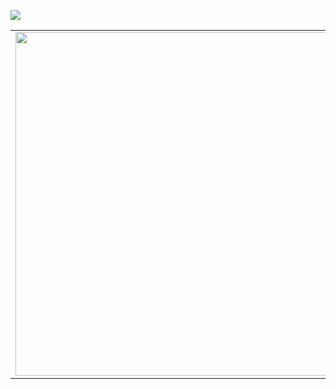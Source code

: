 ![](https://valid.x86.fr/cache/banner/qur65d-2.png)
<p align="center">
  <table>
  <tr>
      <td><img width="550px" align="left" src="https://github-readme-stats.vercel.app/api?username=OneParsec&show_icons=true&theme=dark)](https://github.com/anuraghazra/github-readme-stats"/></td>
      <td><img width="550px" src="https://github-readme-stats.vercel.app/api/top-langs/?username=OneParsec&langs_count=8&layout=compact&theme=dark)](https://github.com/anuraghazra/github-readme-stats" /></td>
  </tr>   
</table>
</p>
